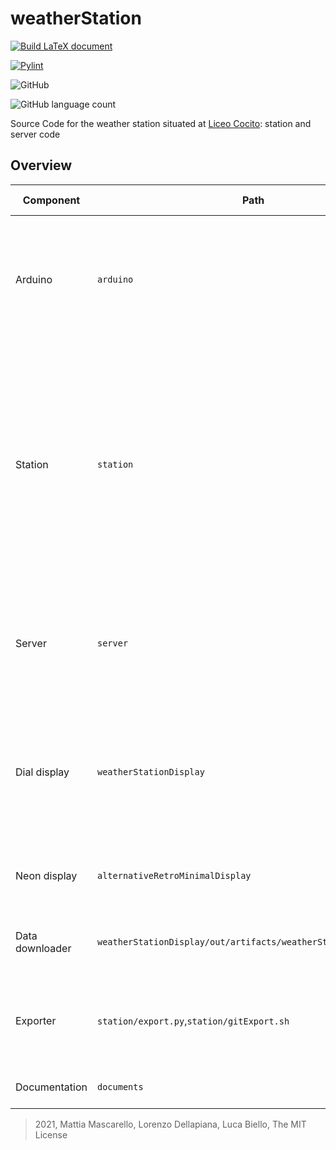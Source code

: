 # weatherStation
[![Build LaTeX document](https://github.com/MatMasIt/weatherStation/actions/workflows/LATEX.yml/badge.svg)](https://github.com/MatMasIt/weatherStation/actions/workflows/LATEX.yml)

[![Pylint](https://github.com/MatMasIt/weatherStation/actions/workflows/pylint.yml/badge.svg)](https://github.com/MatMasIt/weatherStation/actions/workflows/pylint.yml)

![GitHub](https://img.shields.io/github/license/MatMasIt/weatherStation)

![GitHub language count](https://img.shields.io/github/languages/count/MatMasIt/weatherStation)

Source Code for the weather station situated at [Liceo Cocito](https://liceococito.edu.it): station and server code

## Overview

|Component|Path|Description|Languages|Further developments|
|---|---|---|---|---|
|Arduino|`arduino`|Handles the acquisition of air quality data from the PM10-2,5 and smoke sensors, sending it to the raspberry over a serial connection|C||
|Station|`station`|The software which runs on the raspberry pi and receives temperature, humidity and pressure data from the sense hat, along with serial data from the arduino is tasked with storage and upload of weather data. Moreover, it control the LED matrix (deprecated).|python|Efficiency, repurposing of the LED matrix|
|Server|`server`|This Web App receives weather data, stores it and allows for retrieval and plotting of archival and current data|php (html,css,js)|Open data, REST API|
|Dial display|`weatherStationDisplay`|Configurable dial based display which shows dials for current data and historical graphs in a carousel. Has maintenance screeen available|java||
|Neon display|`alternativeRetroMinimalDisplay`|A simple neon display that shows current data. Ideal for small screens|php (html,css,js)|Maintenance screen|
|Data downloader|`weatherStationDisplay/out/artifacts/weatherStationDisplay_jar`|Downloads everything from the server to be used by the displays|go||
|Exporter|`station/export.py`,`station/gitExport.sh`|Allows for exporting and mainaining data into a gt repository sorted by year/month/day|python||
|Documentation|`documents`|The presetation paper of the project|LaTeX|Update data|


> 2021, Mattia Mascarello, Lorenzo Dellapiana, Luca Biello, The MIT License

